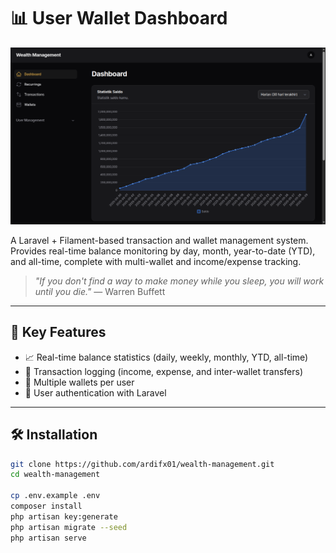 # 📊 User Wallet Dashboard

![Preview](./.github/assets/thumb.png)

A Laravel + Filament-based transaction and wallet management system. Provides real-time balance monitoring by day, month, year-to-date (YTD), and all-time, complete with multi-wallet and income/expense tracking.

> *"If you don't find a way to make money while you sleep, you will work until you die."*
> — Warren Buffett

---

## 🚀 Key Features

* 📈 Real-time balance statistics (daily, weekly, monthly, YTD, all-time)
* 🧾 Transaction logging (income, expense, and inter-wallet transfers)
* 👛 Multiple wallets per user
* 🔐 User authentication with Laravel

---

## 🛠️ Installation

```bash
git clone https://github.com/ardifx01/wealth-management.git
cd wealth-management

cp .env.example .env
composer install
php artisan key:generate
php artisan migrate --seed
php artisan serve
```
